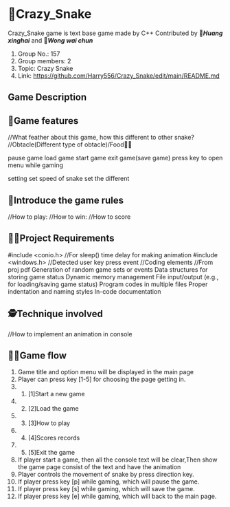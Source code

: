 # :snake:Crazy_Snake
 Crazy_Snake game is text base game made by C++
 Contributed by 👨__*Huang xinghai*__ and 🧑__*Wong wai chun*__
 1. Group No.: 157
 2. Group members: 2 
 3. Topic: Crazy Snake
 4. Link: https://github.com/Harry556/Crazy_Snake/edit/main/README.md
 
## Game Description
 

## :dragon_face:Game features
 //What feather about this game, how this different to other snake?
 //Obtacle(Different type of obtacle)/Food🍉🍋
 
 pause game
 load game
 start game
 exit game(save game)
 press key to open menu while gaming
 
 setting
 set speed of snake
 set the different
 
## :seedling:Introduce the game rules
 //How to play:
 //How to win:
 //How to score

## :man_factory_worker:Project Requirements
#include <conio.h> //For sleep() time delay for making animation
#include <windows.h> //Detected user key press event
//Coding elements
//From proj pdf
  Generation of random game sets or events
  Data structures for storing game status
  Dynamic memory management
  File input/output (e.g., for loading/saving game status)
  Program codes in multiple files
  Proper indentation and naming styles
  In-code documentation
  
## :detective:Technique involved
//How to implement an animation in console

## :man_in_tuxedo:Game flow
1. Game title and option menu will be displayed in the main page
2. Player can press key [1-5] for choosing the page getting in.
3. 1. [1]Start a new game
4. 2. [2]Load the game
5. 3. [3]How to play
6. 4. [4]Scores records
7. 5. [5]Exit the game 
8. If player start a game, then all the console text will be clear,Then show the game page consist of the text and have the animation
9. Player controls the movement of snake by press direction key.
10. If player press key [p] while gaming, which will pause the game.
11. If player press key [s] while gaming, which will save the game.
12. If player press key [e] while gaming, which will back to the main page.
  
